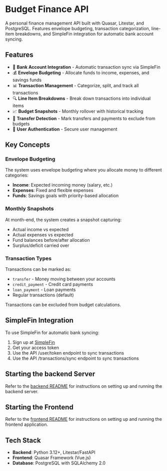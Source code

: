 # Budget Finance API

A personal finance management API built with Quasar, Litestar, and PostgreSQL. Features envelope budgeting, transaction categorization, line-item breakdowns, and SimpleFin integration for automatic bank account syncing.

## Features

- 🏦 **Bank Account Integration** - Automatic transaction sync via SimpleFin
- 💰 **Envelope Budgeting** - Allocate funds to income, expenses, and savings funds
- 📊 **Transaction Management** - Categorize, split, and track all transactions
- 🔍 **Line Item Breakdowns** - Break down transactions into individual items
- 📈 **Budget Snapshots** - Monthly rollover with historical tracking
- 🔄 **Transfer Detection** - Mark transfers and payments to exclude from budgets
- 🔐 **User Authentication** - Secure user management


## Key Concepts

### Envelope Budgeting

The system uses envelope budgeting where you allocate money to different categories:
- **Income**: Expected incoming money (salary, etc.)
- **Expenses**: Fixed and flexible expenses
- **Funds**: Savings goals with priority-based allocation

### Monthly Snapshots

At month-end, the system creates a snapshot capturing:
- Actual income vs expected
- Actual expenses vs expected
- Fund balances before/after allocation
- Surplus/deficit carried over

### Transaction Types

Transactions can be marked as:
- `transfer` - Money moving between your accounts
- `credit_payment` - Credit card payments
- `loan_payment` - Loan payments
- Regular transactions (default)

Transactions can be excluded from budget calculations.

## SimpleFin Integration

To use SimpleFin for automatic bank syncing:

1. Sign up at [SimpleFin](https://beta-bridge.simplefin.org/)
2. Get your access token
3. Use the API /user/token endpoint to sync transactions
4. Use the API /transactions/sync endpoint to sync transactions

## Starting the backend Server
Refer to the [backend README](backend/README.md) for instructions on setting up and running the backend server.

## Starting the Frontend
Refer to the [frontend README](frontend/README.md) for instructions on setting up and running the frontend application.

## Tech Stack

- **Backend**: Python 3.12+, Litestar/FastAPI
- **Frontend**: Quasar Framework (Vue.js)
- **Database**: PostgreSQL with SQLAlchemy 2.0 
